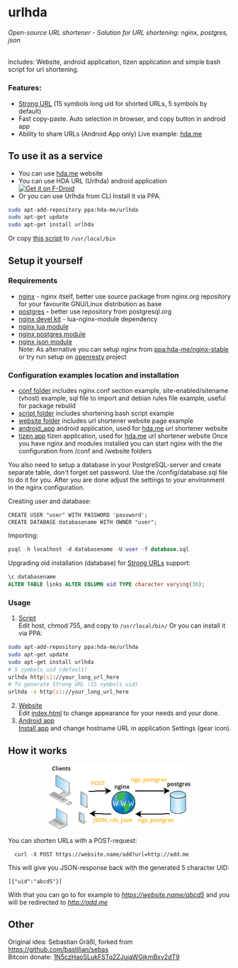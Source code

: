 # urlhda

###### Open-source URL shortener - Solution for URL shortening: nginx, postgres, json
Includes: Website, android application, tizen application and simple bash script for url shortening.

### Features:  
* [Strong URL](https://github.com/cryptofuture/urlhda/issues/3) (15 symbols long uid for shorted URLs, 5 symbols by default)
* Fast copy-paste. Auto selection in browser, and copy button in android app
* Ability to share URLs (Android App only)
Live example: [hda.me](https://hda.me)

## To use it as a service
* You can use [hda.me](https://hda.me) website
* You can use HDA URL (Urlhda) android application  
[<img src="https://f-droid.org/badge/get-it-on.png"
      alt="Get it on F-Droid"
      height="80">](https://f-droid.org/app/me.hda.urlhda)
* Or you can use Urlhda from CLI
Install it via PPA.
```bash
sudo apt-add-repository ppa:hda-me/urlhda
sudo apt-get update
sudo apt-get install urlhda
```
Or copy [this script](https://raw.githubusercontent.com/cryptofuture/urlhda/master/script/urlhda) to `/usr/local/bin`

## Setup it yourself

### Requirements
* [nginx](http://nginx.org) - nginx itself, better use source package from nginx.org repository for your favourite GNU/Linux distribution as base 
* [postgres](http://www.postgresql.org/) - better use repository from postgresql.org
* [nginx devel kit](https://github.com/simpl/ngx_devel_kit) - lua-nginx-module dependency
* [nginx lua module](https://github.com/chaoslawful/lua-nginx-module)
* [nginx postgres module](https://github.com/FRiCKLE/ngx_postgres) 
* [nginx json module](https://github.com/openresty/rds-json-nginx-module)  
Note: As alternative you can setup nginx from [ppa:hda-me/nginx-stable](https://gist.github.com/cryptofuture/53efe118c598dcc8eaf402c8544182af) or try run setup on [openresty](https://openresty.org/) project

### Configuration examples location and installation

* [conf folder](https://github.com/cryptofuture/urlhda/tree/master/conf) includes nginx.conf section example, site-enabled/sitename (vhost) example, sql file to import and debian rules file example, useful for package rebuild
* [script folder](https://github.com/cryptofuture/urlhda/tree/master/script) includes shortening bash script example
* [website folder](https://github.com/cryptofuture/urlhda/tree/master/website) includes url shortener website page example
* [android_app](https://github.com/cryptofuture/urlhda-android) android application, used for [hda.me](https://hda.me) url shortener website
* [tizen app](https://github.com/cryptofuture/urlhda-tizen) tizen application, used for [hda.me](https://hda.me) url shortener website
Once you have nginx and modules installed you can start nginx with the the configuration from /conf and /website folders

You also need to setup a database in your PostgreSQL-server and create separate table, don't forget set password. Use the /config/database.sql file to do it for you. After you are done adjust the settings to your environment in the nginx configuration.  

Creating user and database: 
```
CREATE USER "user" WITH PASSWORD 'password';  
CREATE DATABASE databasename WITH OWNER "user";  
```
Importing:  
```sql
psql -h localhost -d databasename -U user -f database.sql
```
Upgrading old installation (database) for [Strong URLs](https://github.com/cryptofuture/urlhda/issues/3) support:
```sql
\c databasename
ALTER TABLE links ALTER COLUMN uid TYPE character varying(30);
```

### Usage

1. [Script](https://raw.githubusercontent.com/cryptofuture/urlhda/master/script/urlhda)  
Edit host, chmod 755, and copy to `/usr/local/bin/`
Or you can install it via PPA: 

 ```bash
sudo apt-add-repository ppa:hda-me/urlhda
sudo apt-get update
sudo apt-get install urlhda
# 5 symbols uid (default)  
urlhda http[s]://your_long_url_here  
# To generate Strong URL (15 symbols uid)  
urlhda -s http[s]://your_long_url_here 
```

2. [Website](https://raw.githubusercontent.com/cryptofuture/urlhda/master/website/index.html)   
Edit [index.html](https://raw.githubusercontent.com/cryptofuture/urlhda/master/website/index.html) to change appearance for your needs and your done.  
3. [Android app](https://github.com/cryptofuture/urlhda-android)  
[Install app](https://f-droid.org/repository/browse/?fdid=me.hda.urlhda) and change hostname URL in application Settings (gear icon).

## How it works
 <p align="center">
<img src="https://raw.githubusercontent.com/cryptofuture/urlhda-android/master/gradle/img/Diagram1.png"/>
</p>

You can shorten URLs with a POST-request:
```
  curl -X POST https://website.name/add?url=http://add.me
```

This will give you JSON-response back with the generated 5 character UID:
```
[{"uid":"abcd5"}]
```

With that you can go to for example to *https://website.name/abcd5* and you will be redirected to *http://add.me*

## Other
Original idea: Sebastian Gräßl, forked from https://github.com/bastilian/sebas  
Bitcoin donate: [1N5czHaoSLukFSTq2ZJujaWGjkmBxv2dT9](bitcoin:1NVMCeoBfTAJQ1qwX2Dx1C8zkcRCQWwHBq?label=Donation)
